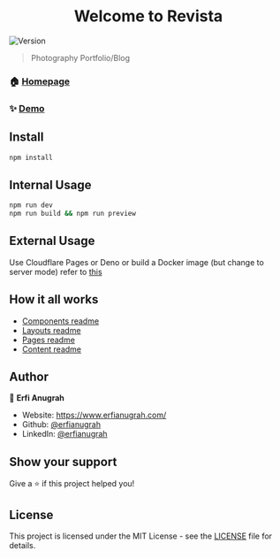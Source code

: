 <h1 align="center">Welcome to Revista</h1>
<p>
  <img alt="Version" src="https://img.shields.io/badge/version-2.7.6-blue.svg?cacheSeconds=2592000" />
</p>

> Photography Portfolio/Blog

### 🏠 [Homepage](https://github.com/erfianugrah/revista-3)

### ✨ [Demo](https://www.erfianugrah.com)

## Install

```sh
npm install
```

## Internal Usage

```sh
npm run dev
npm run build && npm run preview
```

## External Usage

Use Cloudflare Pages or Deno or build a Docker image (but change to server mode) refer to [this](https://docs.astro.build/en/guides/deploy/)

## How it all works

- [Components readme](src/Components-README.md)
- [Layouts readme](src/Layouts-README.md)
- [Pages readme](src/Pages-README.md)
- [Content readme](src/Content-README.md)

## Author

👤 **Erfi Anugrah**

* Website: https://www.erfianugrah.com/
* Github: [@erfianugrah](https://github.com/erfianugrah)
* LinkedIn: [@erfianugrah](https://linkedin.com/in/erfianugrah)

## Show your support

Give a ⭐️ if this project helped you!

## License

This project is licensed under the MIT License - see the [LICENSE](LICENSE) file for details.


